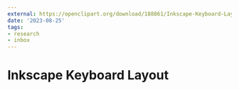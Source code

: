```yaml
---
external: https://openclipart.org/download/188861/Inkscape-Keyboard-Layout-wTable-v048.svg
date: '2023-08-25'
tags:
- research
- inbox
---
```


# Inkscape Keyboard Layout
